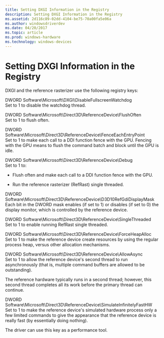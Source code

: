 ```yaml
---
title: Setting DXGI Information in the Registry
description: Setting DXGI Information in the Registry
ms.assetid: 2d116c89-02dd-4104-be75-70a00fa5e06a
ms.author: windowsdriverdev
ms.date: 04/20/2017
ms.topic: article
ms.prod: windows-hardware
ms.technology: windows-devices
---
```


# Setting DXGI Information in the Registry


DXGI and the reference rasterizer use the following registry keys:

<span id="DWORD_Software_Microsoft_DXGI_DisableFullscreenWatchdog"></span><span id="dword_software_microsoft_dxgi_disablefullscreenwatchdog"></span><span id="DWORD_SOFTWARE_MICROSOFT_DXGI_DISABLEFULLSCREENWATCHDOG"></span>DWORD Software\\Microsoft\\DXGI\\DisableFullscreenWatchdog  
Set to 1 to disable the watchdog thread.

<span id="DWORD_Software_Microsoft_Direct3D_ReferenceDevice_FlushOften"></span><span id="dword_software_microsoft_direct3d_referencedevice_flushoften"></span><span id="DWORD_SOFTWARE_MICROSOFT_DIRECT3D_REFERENCEDEVICE_FLUSHOFTEN"></span>DWORD Software\\Microsoft\\Direct3D\\ReferenceDevice\\FlushOften  
Set to 1 to flush often.

<span id="DWORD_Software_Microsoft_Direct3D_ReferenceDevice_FenceEachEntryPoint"></span><span id="dword_software_microsoft_direct3d_referencedevice_fenceeachentrypoint"></span><span id="DWORD_SOFTWARE_MICROSOFT_DIRECT3D_REFERENCEDEVICE_FENCEEACHENTRYPOINT"></span>DWORD Software\\Microsoft\\Direct3D\\ReferenceDevice\\FenceEachEntryPoint  
Set to 1 to make each call to a DDI function fence with the GPU. Fencing with the GPU means to flush the command batch and block until the GPU is idle.

<span id="DWORD_Software_Microsoft_Direct3D_ReferenceDevice_Debug"></span><span id="dword_software_microsoft_direct3d_referencedevice_debug"></span><span id="DWORD_SOFTWARE_MICROSOFT_DIRECT3D_REFERENCEDEVICE_DEBUG"></span>DWORD Software\\Microsoft\\Direct3D\\ReferenceDevice\\Debug  
Set to 1 to:

-   Flush often and make each call to a DDI function fence with the GPU.

-   Run the reference rasterizer (RefRast) single threaded.

<span id="DWORD_Software_Microsoft_Direct3D_ReferenceDevice_D3D10RefGdiDisplayMask"></span><span id="dword_software_microsoft_direct3d_referencedevice_d3d10refgdidisplaymask"></span><span id="DWORD_SOFTWARE_MICROSOFT_DIRECT3D_REFERENCEDEVICE_D3D10REFGDIDISPLAYMASK"></span>DWORD Software\\Microsoft\\Direct3D\\ReferenceDevice\\D3D10RefGdiDisplayMask  
Each bit in the DWORD mask enables (if set to 1) or disables (if set to 0) the display monitor, which is controlled by the reference device.

<span id="DWORD_Software_Microsoft_Direct3D_ReferenceDevice_SingleThreaded"></span><span id="dword_software_microsoft_direct3d_referencedevice_singlethreaded"></span><span id="DWORD_SOFTWARE_MICROSOFT_DIRECT3D_REFERENCEDEVICE_SINGLETHREADED"></span>DWORD Software\\Microsoft\\Direct3D\\ReferenceDevice\\SingleThreaded  
Set to 1 to enable running RefRast single threaded.

<span id="DWORD_Software_Microsoft_Direct3D_ReferenceDevice_ForceHeapAlloc"></span><span id="dword_software_microsoft_direct3d_referencedevice_forceheapalloc"></span><span id="DWORD_SOFTWARE_MICROSOFT_DIRECT3D_REFERENCEDEVICE_FORCEHEAPALLOC"></span>DWORD Software\\Microsoft\\Direct3D\\ReferenceDevice\\ForceHeapAlloc  
Set to 1 to make the reference device create resources by using the regular process heap, versus other allocation mechanisms.

<span id="DWORD_Software_Microsoft_Direct3D_ReferenceDevice_AllowAsync"></span><span id="dword_software_microsoft_direct3d_referencedevice_allowasync"></span><span id="DWORD_SOFTWARE_MICROSOFT_DIRECT3D_REFERENCEDEVICE_ALLOWASYNC"></span>DWORD Software\\Microsoft\\Direct3D\\ReferenceDevice\\AllowAsync  
Set to 1 to allow the reference device's second thread to run asynchronously (that is, multiple command buffers are allowed to be outstanding).

The reference hardware typically runs in a second thread; however, this second thread completes all its work before the primary thread can continue.

<span id="DWORD_Software_Microsoft_Direct3D_ReferenceDevice_SimulateInfinitelyFastHW"></span><span id="dword_software_microsoft_direct3d_referencedevice_simulateinfinitelyfasthw"></span><span id="DWORD_SOFTWARE_MICROSOFT_DIRECT3D_REFERENCEDEVICE_SIMULATEINFINITELYFASTHW"></span>DWORD Software\\Microsoft\\Direct3D\\ReferenceDevice\\SimulateInfinitelyFastHW  
Set to 1 to make the reference device's simulated hardware process only a few limited commands to give the appearance that the reference device is really fast (by essentially doing nothing).

The driver can use this key as a performance tool.

 

 





